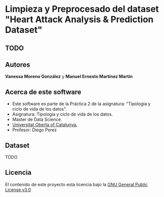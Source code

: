 # Limpieza y Preprocesado del dataset "Heart Attack Analysis & Prediction Dataset"

## TODO

## Autores

**Vanessa Moreno González** y **Manuel Ernesto Martínez Martín**

## Acerca de este software

* Este software es parte de la Práctica 2 de la asignatura: "Tipologia y ciclo de vida de los datos".
* Asignatura: Tipologia y ciclo de vida de los datos.
* Master de Data Science.
* [Universitat Oberta of Catalunya.](http://www.uoc.edu/portal/ca/index.html)
* Profesor: Diego Perez

## Dataset

TODO

## Licencia

El contenido de este proyecto esta licencia bajo la [GNU General Public License v3.0](https://www.gnu.org/licenses/gpl-3.0.html)
